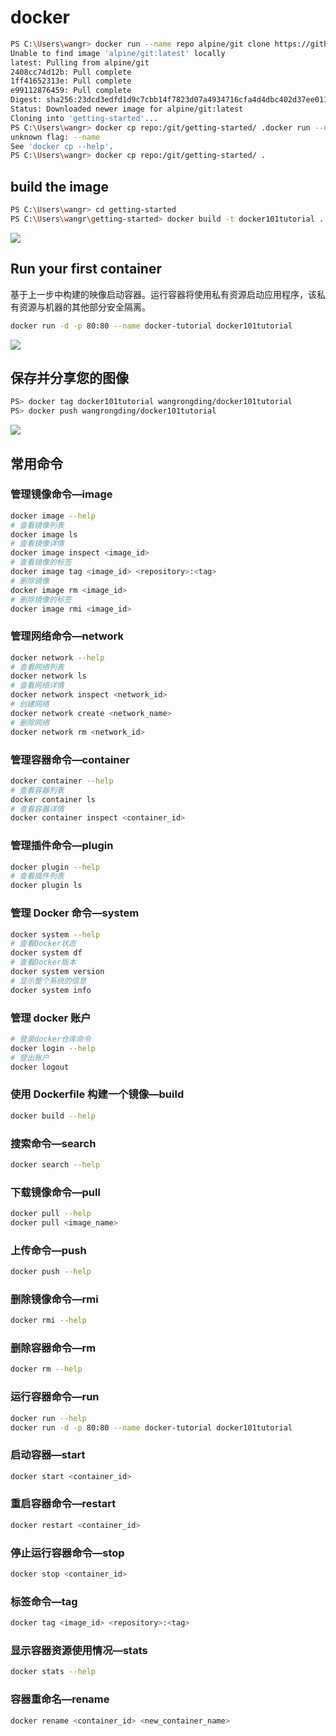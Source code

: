 # docker

```sh
PS C:\Users\wangr> docker run --name repo alpine/git clone https://github.com/docker/getting-started.git
Unable to find image 'alpine/git:latest' locally
latest: Pulling from alpine/git
2408cc74d12b: Pull complete
1ff41652313e: Pull complete
e99112876459: Pull complete
Digest: sha256:23dcd3edfd1d9c7cbb14f7823d07a4934716cfa4d4dbc402d37ee011c440a685
Status: Downloaded newer image for alpine/git:latest
Cloning into 'getting-started'...
PS C:\Users\wangr> docker cp repo:/git/getting-started/ .docker run --name repo alpine/git clone https://github.com/docker/getting-started.git
unknown flag: --name
See 'docker cp --help'.
PS C:\Users\wangr> docker cp repo:/git/getting-started/ .
```

## build the image

```sh
PS C:\Users\wangr> cd getting-started
PS C:\Users\wangr\getting-started> docker build -t docker101tutorial .
```

![](https://assets.fedtop.com/picbed/20220706022513.png)

## Run your first container

基于上一步中构建的映像启动容器。运行容器将使用私有资源启动应用程序，该私有资源与机器的其他部分安全隔离。

```sh
docker run -d -p 80:80 --name docker-tutorial docker101tutorial
```

![](https://assets.fedtop.com/picbed/20220706022445.png)

## 保存并分享您的图像

```sh
PS> docker tag docker101tutorial wangrongding/docker101tutorial
PS> docker push wangrongding/docker101tutorial
```

![](https://assets.fedtop.com/picbed/20220706022810.png)

## 常用命令

### 管理镜像命令—image

```sh
docker image --help
# 查看镜像列表
docker image ls
# 查看镜像详情
docker image inspect <image_id>
# 查看镜像的标签
docker image tag <image_id> <repository>:<tag>
# 删除镜像
docker image rm <image_id>
# 删除镜像的标签
docker image rmi <image_id>
```

### 管理网络命令—network

```sh
docker network --help
# 查看网络列表
docker network ls
# 查看网络详情
docker network inspect <network_id>
# 创建网络
docker network create <network_name>
# 删除网络
docker network rm <network_id>
```

### 管理容器命令—container

```sh
docker container --help
# 查看容器列表
docker container ls
# 查看容器详情
docker container inspect <container_id>
```

### 管理插件命令—plugin

```sh
docker plugin --help
# 查看插件列表
docker plugin ls
```

### 管理 Docker 命令—system

```sh
docker system --help
# 查看Docker状态
docker system df
# 查看Docker版本
docker system version
# 显示整个系统的信息
docker system info
```

### 管理 docker 账户

```sh
# 登录docker仓库命令
docker login --help
# 登出账户
docker logout

```

### 使用 Dockerfile 构建一个镜像—build

```sh
docker build --help
```

### 搜索命令—search

```sh
docker search --help

```

### 下载镜像命令—pull

```sh
docker pull --help
docker pull <image_name>
```

### 上传命令—push

```sh
docker push --help
```

### 删除镜像命令—rmi

```sh
docker rmi --help
```

### 删除容器命令—rm

```sh
docker rm --help
```

### 运行容器命令—run

```sh
docker run --help
docker run -d -p 80:80 --name docker-tutorial docker101tutorial
```

### 启动容器—start

```sh
docker start <container_id>
```

### 重启容器命令—restart

```sh
docker restart <container_id>
```

### 停止运行容器命令—stop

```sh
docker stop <container_id>
```

### 标签命令—tag

```sh
docker tag <image_id> <repository>:<tag>
```

### 显示容器资源使用情况—stats

```sh
docker stats --help
```

### 容器重命名—rename

```sh
docker rename <container_id> <new_container_name>
```
